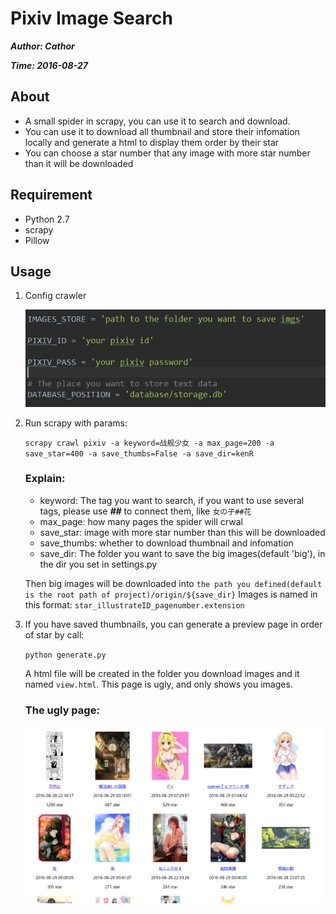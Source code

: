 # Pixiv Image Search

***Author: Cathor***

***Time: 2016-08-27***

## About
* A small spider in scrapy, you can use it to search and download.
* You can use it to download all thumbnail and store their infomation locally and generate a html to display them order by their star
* You can choose a star number that any image with more star number than it will be downloaded

## Requirement
* Python 2.7
* scrapy
* Pillow

## Usage
1. Config crawler

    ![config.png](readme/img/config.png)

2. Run scrapy with params:
    
    `scrapy crawl pixiv -a keyword=战舰少女 -a max_page=200 -a save_star=400 -a save_thumbs=False -a save_dir=kenR`
    
    ### Explain:

    * keyword: The tag you want to search, if you want to use several tags, please use ***##*** to connect them, like `女の子##花`
    * max_page: how many pages the spider will crwal
    * save_star: image with more star number than this will be downloaded
    * save_thumbs: whether to download thumbnail and infomation
    * save_dir: The folder you want to save the big images(default 'big'), in the dir you set in settings.py

    Then big images will be downloaded into `the path you defined(default is the root path of project)/origin/${save_dir}`
    Images is named in this format: `star_illustrateID_pagenumber.extension`

3. If you have saved thumbnails, you can generate a preview page in order of star by call:

    `python generate.py`

    A html file will be created in the folder you download images and it named `view.html`. This page is ugly, and only shows you images.

    ### The ugly page:

    ![ugly page](readme/img/order.png)